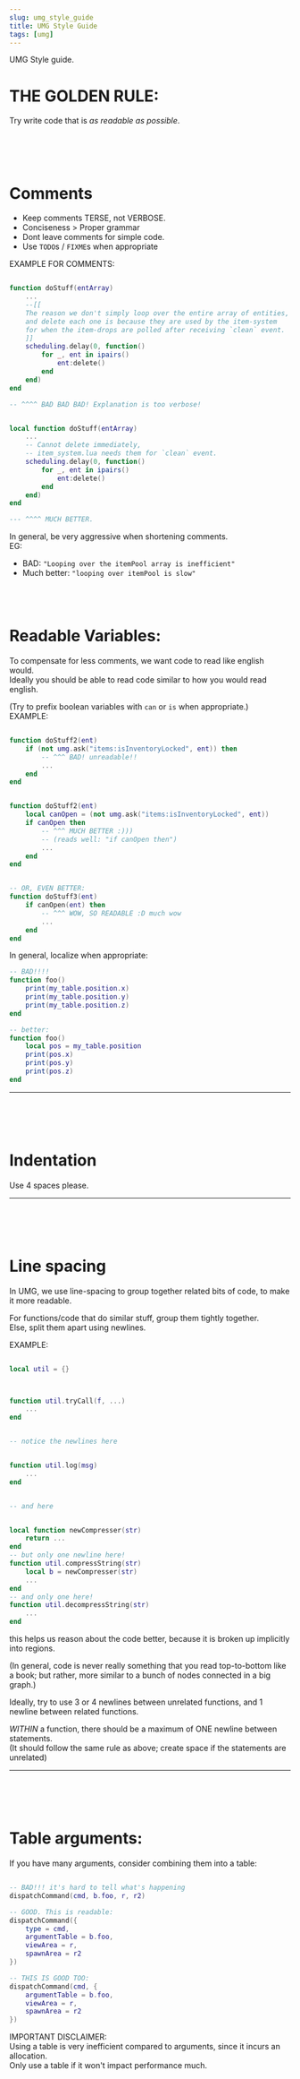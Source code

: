 ```yaml
---
slug: umg_style_guide
title: UMG Style Guide
tags: [umg]
---
```


UMG Style guide.

<!--truncate-->

# THE GOLDEN RULE:
Try write code that is *as readable as possible*.

<br/>
<br/>
<br/>

# Comments
- Keep comments TERSE, not VERBOSE.
- Conciseness > Proper grammar
- Dont leave comments for simple code. 
- Use `TODO`s / `FIXME`s when appropriate

EXAMPLE FOR COMMENTS:
```lua

function doStuff(entArray)
    ...
    --[[
    The reason we don't simply loop over the entire array of entities,
    and delete each one is because they are used by the item-system 
    for when the item-drops are polled after receiving `clean` event.
    ]]
    scheduling.delay(0, function()
        for _, ent in ipairs()
            ent:delete()
        end
    end)
end

-- ^^^^ BAD BAD BAD! Explanation is too verbose!


local function doStuff(entArray)
    ...
    -- Cannot delete immediately, 
    -- item_system.lua needs them for `clean` event.
    scheduling.delay(0, function()
        for _, ent in ipairs()
            ent:delete()
        end
    end)
end

--- ^^^^ MUCH BETTER.
```
In general, be very aggressive when shortening comments.  
EG:  
- BAD: `"Looping over the itemPool array is inefficient"`
- Much better: `"looping over itemPool is slow"`

<br/>
<br/>

# Readable Variables:  
To compensate for less comments, we want code to read like english would.   
Ideally you should be able to read code similar to how you would read english.

(Try to prefix boolean variables with `can` or `is` when appropriate.)   
EXAMPLE:
```lua

function doStuff2(ent)
    if (not umg.ask("items:isInventoryLocked", ent)) then
        -- ^^^ BAD! unreadable!!
        ...
    end
end


function doStuff2(ent)
    local canOpen = (not umg.ask("items:isInventoryLocked", ent))
    if canOpen then
        -- ^^^ MUCH BETTER :)))
        -- (reads well: "if canOpen then")
        ...
    end
end


-- OR, EVEN BETTER:
function doStuff3(ent)
    if canOpen(ent) then
        -- ^^^ WOW, SO READABLE :D much wow
        ...
    end
end
```

In general, localize when appropriate:
```lua
-- BAD!!!!
function foo()
    print(my_table.position.x)
    print(my_table.position.y)
    print(my_table.position.z)
end

-- better:
function foo()
    local pos = my_table.position
    print(pos.x)
    print(pos.y)
    print(pos.z)
end
```

----

<br/>
<br/>
<br/>



# Indentation
Use 4 spaces please.

----

<br/>
<br/>
<br/>


# Line spacing
In UMG, we use line-spacing to group together related bits of code, to make it more readable.  

For functions/code that do similar stuff, group them tightly together.  
Else, split them apart using newlines.

EXAMPLE:
```lua

local util = {}



function util.tryCall(f, ...)
    ...
end


-- notice the newlines here


function util.log(msg)
    ...
end


-- and here


local function newCompresser(str)
    return ...
end
-- but only one newline here!
function util.compressString(str)
    local b = newCompresser(str)
    ...
end
-- and only one here!
function util.decompressString(str)
    ...
end
```

this helps us reason about the code better,
because it is broken up implicitly into regions.

(In general, code is never really something that you read top-to-bottom like a book; but rather, more similar to a bunch of nodes connected in a big graph.)

Ideally, try to use 3 or 4 newlines between unrelated functions, and 1 newline between related functions.

*WITHIN* a function, there should be a maximum of ONE newline between statements.  
(It should follow the same rule as above; create space if the statements are unrelated)

----

<br/>
<br/>
<br/>

# Table arguments:
If you have many arguments, consider combining them into a table:
```lua

-- BAD!!! it's hard to tell what's happening
dispatchCommand(cmd, b.foo, r, r2)

-- GOOD. This is readable:
dispatchCommand({
    type = cmd,
    argumentTable = b.foo,
    viewArea = r,
    spawnArea = r2
})

-- THIS IS GOOD TOO:
dispatchCommand(cmd, {
    argumentTable = b.foo,
    viewArea = r,
    spawnArea = r2
})
```
IMPORTANT DISCLAIMER:  
Using a table is very inefficient compared to arguments, since it incurs an allocation.  
Only use a table if it won't impact performance much.

